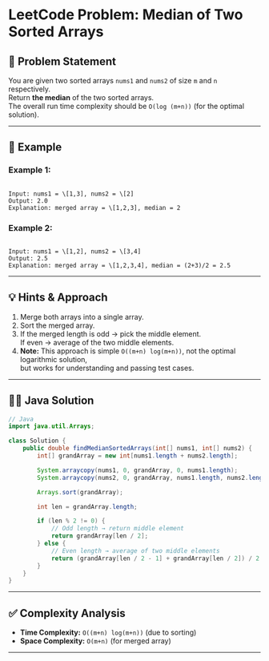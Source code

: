 
# LeetCode Problem: Median of Two Sorted Arrays

## 📌 Problem Statement
You are given two sorted arrays `nums1` and `nums2` of size `m` and `n` respectively.  
Return **the median** of the two sorted arrays.  
The overall run time complexity should be `O(log (m+n))` (for the optimal solution).  

---

## 🔎 Example

### Example 1:
```

Input: nums1 = \[1,3], nums2 = \[2]
Output: 2.0
Explanation: merged array = \[1,2,3], median = 2

```

### Example 2:
```

Input: nums1 = \[1,2], nums2 = \[3,4]
Output: 2.5
Explanation: merged array = \[1,2,3,4], median = (2+3)/2 = 2.5

````

---

## 💡 Hints & Approach
1. Merge both arrays into a single array.
2. Sort the merged array.
3. If the merged length is odd → pick the middle element.  
   If even → average of the two middle elements.
4. **Note:** This approach is simple `O((m+n) log(m+n))`, not the optimal logarithmic solution,  
   but works for understanding and passing test cases.

---

## 🧑‍💻 Java Solution

```java
// Java
import java.util.Arrays;

class Solution {
    public double findMedianSortedArrays(int[] nums1, int[] nums2) {
        int[] grandArray = new int[nums1.length + nums2.length];

        System.arraycopy(nums1, 0, grandArray, 0, nums1.length);
        System.arraycopy(nums2, 0, grandArray, nums1.length, nums2.length);

        Arrays.sort(grandArray);

        int len = grandArray.length;

        if (len % 2 != 0) {
            // Odd length → return middle element
            return grandArray[len / 2];
        } else {
            // Even length → average of two middle elements
            return (grandArray[len / 2 - 1] + grandArray[len / 2]) / 2.0;
        }
    }
}
````

---

## ✅ Complexity Analysis

* **Time Complexity:** `O((m+n) log(m+n))` (due to sorting)
* **Space Complexity:** `O(m+n)` (for merged array)

---
